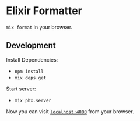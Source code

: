 # Elixir Formatter

`mix format` in your browser.

## Development

Install Dependencies:

  * `npm install`
  * `mix deps.get`

Start server:

  * `mix phx.server`

Now you can visit [`localhost:4000`](http://localhost:4000) from your browser.